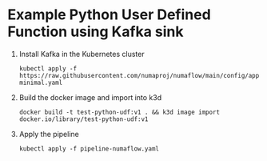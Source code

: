 # Example Python User Defined Function using Kafka sink

1. Install Kafka in the Kubernetes cluster
   ```shell
   kubectl apply -f https://raw.githubusercontent.com/numaproj/numaflow/main/config/apps/kafka/kafka-minimal.yaml
   ```

2. Build the docker image and import into k3d
   ```shell
   docker build -t test-python-udf:v1 . && k3d image import docker.io/library/test-python-udf:v1
   ```

3. Apply the pipeline
   ```shell
   kubectl apply -f pipeline-numaflow.yaml
   ```
